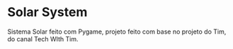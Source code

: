 # Solar System
 Sistema Solar feito com Pygame, projeto feito com base no projeto do Tim, do canal Tech WIth Tim.
